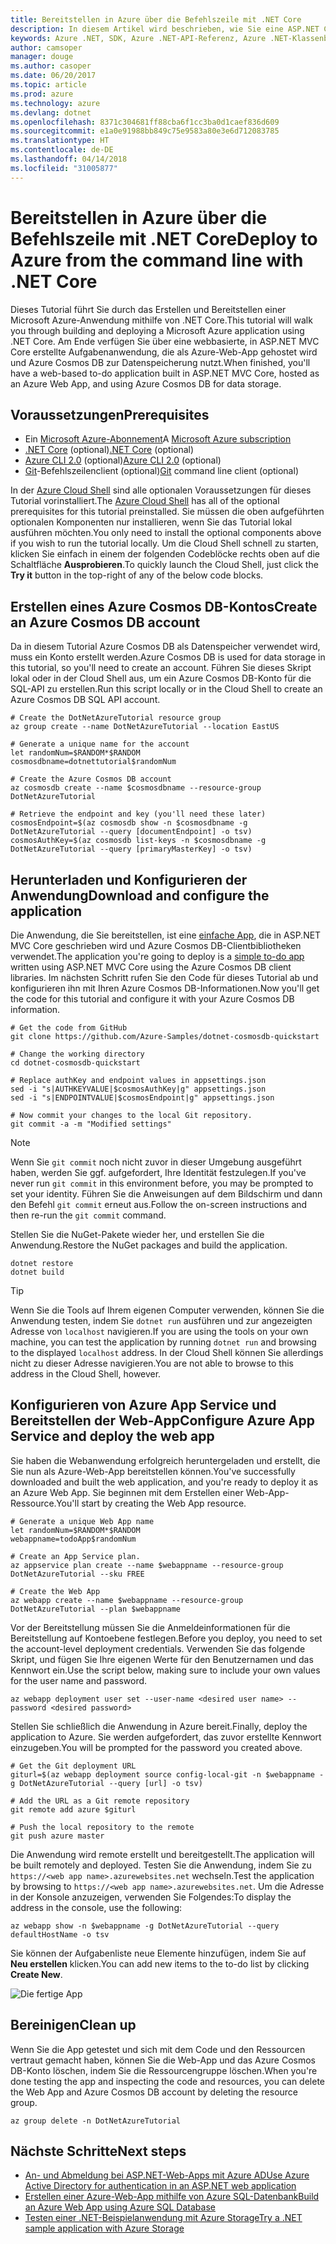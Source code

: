 ```yaml
---
title: Bereitstellen in Azure über die Befehlszeile mit .NET Core
description: In diesem Artikel wird beschrieben, wie Sie eine ASP.NET Core-Anwendung mithilfe von Befehlszeilentools in einer Azure App Service-Instanz bereitstellen.
keywords: Azure .NET, SDK, Azure .NET-API-Referenz, Azure .NET-Klassenbibliothek
author: camsoper
manager: douge
ms.author: casoper
ms.date: 06/20/2017
ms.topic: article
ms.prod: azure
ms.technology: azure
ms.devlang: dotnet
ms.openlocfilehash: 8371c304681ff88cba6f1cc3ba0d1caef836d609
ms.sourcegitcommit: e1a0e91988bb849c75e9583a80e3e6d712083785
ms.translationtype: HT
ms.contentlocale: de-DE
ms.lasthandoff: 04/14/2018
ms.locfileid: "31005877"
---
```

# <a name="deploy-to-azure-from-the-command-line-with-net-core"></a><span data-ttu-id="81115-104">Bereitstellen in Azure über die Befehlszeile mit .NET Core</span><span class="sxs-lookup"><span data-stu-id="81115-104">Deploy to Azure from the command line with .NET Core</span></span>

<span data-ttu-id="81115-105">Dieses Tutorial führt Sie durch das Erstellen und Bereitstellen einer Microsoft Azure-Anwendung mithilfe von .NET Core.</span><span class="sxs-lookup"><span data-stu-id="81115-105">This tutorial will walk you through building and deploying a Microsoft Azure application using .NET Core.</span></span>  <span data-ttu-id="81115-106">Am Ende verfügen Sie über eine webbasierte, in ASP.NET MVC Core erstellte Aufgabenanwendung, die als Azure-Web-App gehostet wird und Azure Cosmos DB zur Datenspeicherung nutzt.</span><span class="sxs-lookup"><span data-stu-id="81115-106">When finished, you'll have a web-based to-do application built in ASP.NET MVC Core, hosted as an Azure Web App, and using Azure Cosmos DB for data storage.</span></span>

## <a name="prerequisites"></a><span data-ttu-id="81115-107">Voraussetzungen</span><span class="sxs-lookup"><span data-stu-id="81115-107">Prerequisites</span></span>

* <span data-ttu-id="81115-108">Ein [Microsoft Azure-Abonnement](https://azure.microsoft.com/free/)</span><span class="sxs-lookup"><span data-stu-id="81115-108">A [Microsoft Azure subscription](https://azure.microsoft.com/free/)</span></span>
* <span data-ttu-id="81115-109">[.NET Core](https://www.microsoft.com/net/download/core) (optional)</span><span class="sxs-lookup"><span data-stu-id="81115-109">[.NET Core](https://www.microsoft.com/net/download/core) (optional)</span></span>
* <span data-ttu-id="81115-110">[Azure CLI 2.0](/cli/azure/install-az-cli2) (optional)</span><span class="sxs-lookup"><span data-stu-id="81115-110">[Azure CLI 2.0](/cli/azure/install-az-cli2) (optional)</span></span>
* <span data-ttu-id="81115-111">[Git](https://www.git-scm.com/)-Befehlszeilenclient (optional)</span><span class="sxs-lookup"><span data-stu-id="81115-111">[Git](https://www.git-scm.com/) command line client (optional)</span></span>

<span data-ttu-id="81115-112">In der [Azure Cloud Shell](/azure/cloud-shell/) sind alle optionalen Voraussetzungen für dieses Tutorial vorinstalliert.</span><span class="sxs-lookup"><span data-stu-id="81115-112">The [Azure Cloud Shell](/azure/cloud-shell/) has all of the optional prerequisites for this tutorial preinstalled.</span></span>  <span data-ttu-id="81115-113">Sie müssen die oben aufgeführten optionalen Komponenten nur installieren, wenn Sie das Tutorial lokal ausführen möchten.</span><span class="sxs-lookup"><span data-stu-id="81115-113">You only need to install the optional components above if you wish to run the tutorial locally.</span></span>  <span data-ttu-id="81115-114">Um die Cloud Shell schnell zu starten, klicken Sie einfach in einem der folgenden Codeblöcke rechts oben auf die Schaltfläche **Ausprobieren**.</span><span class="sxs-lookup"><span data-stu-id="81115-114">To quickly launch the Cloud Shell, just click the **Try it** button in the top-right of any of the below code blocks.</span></span>

## <a name="create-an-azure-cosmos-db-account"></a><span data-ttu-id="81115-115">Erstellen eines Azure Cosmos DB-Kontos</span><span class="sxs-lookup"><span data-stu-id="81115-115">Create an Azure Cosmos DB account</span></span>

<span data-ttu-id="81115-116">Da in diesem Tutorial Azure Cosmos DB als Datenspeicher verwendet wird, muss ein Konto erstellt werden.</span><span class="sxs-lookup"><span data-stu-id="81115-116">Azure Cosmos DB is used for data storage in this tutorial, so you'll need to create an account.</span></span>  <span data-ttu-id="81115-117">Führen Sie dieses Skript lokal oder in der Cloud Shell aus, um ein Azure Cosmos DB-Konto für die SQL-API zu erstellen.</span><span class="sxs-lookup"><span data-stu-id="81115-117">Run this script locally or in the Cloud Shell to create an Azure Cosmos DB SQL API account.</span></span>

```azurecli-interactive
# Create the DotNetAzureTutorial resource group
az group create --name DotNetAzureTutorial --location EastUS

# Generate a unique name for the account
let randomNum=$RANDOM*$RANDOM
cosmosdbname=dotnettutorial$randomNum

# Create the Azure Cosmos DB account
az cosmosdb create --name $cosmosdbname --resource-group DotNetAzureTutorial

# Retrieve the endpoint and key (you'll need these later)
cosmosEndpoint=$(az cosmosdb show -n $cosmosdbname -g DotNetAzureTutorial --query [documentEndpoint] -o tsv)
cosmosAuthKey=$(az cosmosdb list-keys -n $cosmosdbname -g DotNetAzureTutorial --query [primaryMasterKey] -o tsv)

```

## <a name="download-and-configure-the-application"></a><span data-ttu-id="81115-118">Herunterladen und Konfigurieren der Anwendung</span><span class="sxs-lookup"><span data-stu-id="81115-118">Download and configure the application</span></span>

<span data-ttu-id="81115-119">Die Anwendung, die Sie bereitstellen, ist eine [einfache App](https://github.com/Azure-Samples/dotnet-cosmosdb-quickstart/), die in ASP.NET MVC Core geschrieben wird und Azure Cosmos DB-Clientbibliotheken verwendet.</span><span class="sxs-lookup"><span data-stu-id="81115-119">The application you're going to deploy is a [simple to-do app](https://github.com/Azure-Samples/dotnet-cosmosdb-quickstart/) written using ASP.NET MVC Core using the Azure Cosmos DB client libraries.</span></span>  <span data-ttu-id="81115-120">Im nächsten Schritt rufen Sie den Code für dieses Tutorial ab und konfigurieren ihn mit Ihren Azure Cosmos DB-Informationen.</span><span class="sxs-lookup"><span data-stu-id="81115-120">Now you'll get the code for this tutorial and configure it with your Azure Cosmos DB information.</span></span>

```azurecli-interactive
# Get the code from GitHub
git clone https://github.com/Azure-Samples/dotnet-cosmosdb-quickstart

# Change the working directory
cd dotnet-cosmosdb-quickstart

# Replace authKey and endpoint values in appsettings.json
sed -i "s|AUTHKEYVALUE|$cosmosAuthKey|g" appsettings.json
sed -i "s|ENDPOINTVALUE|$cosmosEndpoint|g" appsettings.json

# Now commit your changes to the local Git repository.
git commit -a -m "Modified settings"

```

> [!NOTE]
> <span data-ttu-id="81115-121">Wenn Sie `git commit` noch nicht zuvor in dieser Umgebung ausgeführt haben, werden Sie ggf. aufgefordert, Ihre Identität festzulegen.</span><span class="sxs-lookup"><span data-stu-id="81115-121">If you've never run `git commit` in this environment before, you may be prompted to set your identity.</span></span> <span data-ttu-id="81115-122">Führen Sie die Anweisungen auf dem Bildschirm und dann den Befehl `git commit` erneut aus.</span><span class="sxs-lookup"><span data-stu-id="81115-122">Follow the on-screen instructions and then re-run the `git commit` command.</span></span>

<span data-ttu-id="81115-123">Stellen Sie die NuGet-Pakete wieder her, und erstellen Sie die Anwendung.</span><span class="sxs-lookup"><span data-stu-id="81115-123">Restore the NuGet packages and build the application.</span></span>

```azurecli-interactive
dotnet restore
dotnet build
```

> [!TIP]
> <span data-ttu-id="81115-124">Wenn Sie die Tools auf Ihrem eigenen Computer verwenden, können Sie die Anwendung testen, indem Sie `dotnet run` ausführen und zur angezeigten Adresse von `localhost` navigieren.</span><span class="sxs-lookup"><span data-stu-id="81115-124">If you are using the tools on your own machine, you can test the application by running `dotnet run` and browsing to the displayed `localhost` address.</span></span>  <span data-ttu-id="81115-125">In der Cloud Shell können Sie allerdings nicht zu dieser Adresse navigieren.</span><span class="sxs-lookup"><span data-stu-id="81115-125">You are not able to browse to this address in the Cloud Shell, however.</span></span>  

## <a name="configure-azure-app-service-and-deploy-the-web-app"></a><span data-ttu-id="81115-126">Konfigurieren von Azure App Service und Bereitstellen der Web-App</span><span class="sxs-lookup"><span data-stu-id="81115-126">Configure Azure App Service and deploy the web app</span></span>

<span data-ttu-id="81115-127">Sie haben die Webanwendung erfolgreich heruntergeladen und erstellt, die Sie nun als Azure-Web-App bereitstellen können.</span><span class="sxs-lookup"><span data-stu-id="81115-127">You've successfully downloaded and built the web application, and you're ready to deploy it as an Azure Web App.</span></span>  <span data-ttu-id="81115-128">Sie beginnen mit dem Erstellen einer Web-App-Ressource.</span><span class="sxs-lookup"><span data-stu-id="81115-128">You'll start by creating the Web App resource.</span></span>

```azurecli-interactive
# Generate a unique Web App name
let randomNum=$RANDOM*$RANDOM
webappname=todoApp$randomNum

# Create an App Service plan.
az appservice plan create --name $webappname --resource-group DotNetAzureTutorial --sku FREE

# Create the Web App
az webapp create --name $webappname --resource-group DotNetAzureTutorial --plan $webappname

```

<span data-ttu-id="81115-129">Vor der Bereitstellung müssen Sie die Anmeldeinformationen für die Bereitstellung auf Kontoebene festlegen.</span><span class="sxs-lookup"><span data-stu-id="81115-129">Before you deploy, you need to set the account-level deployment credentials.</span></span>  <span data-ttu-id="81115-130">Verwenden Sie das folgende Skript, und fügen Sie Ihre eigenen Werte für den Benutzernamen und das Kennwort ein.</span><span class="sxs-lookup"><span data-stu-id="81115-130">Use the script below, making sure to include your own values for the user name and password.</span></span>

```azurecli-interactive
az webapp deployment user set --user-name <desired user name> --password <desired password>
```

<span data-ttu-id="81115-131">Stellen Sie schließlich die Anwendung in Azure bereit.</span><span class="sxs-lookup"><span data-stu-id="81115-131">Finally, deploy the application to Azure.</span></span>  <span data-ttu-id="81115-132">Sie werden aufgefordert, das zuvor erstellte Kennwort einzugeben.</span><span class="sxs-lookup"><span data-stu-id="81115-132">You will be prompted for the password you created above.</span></span>

```azurecli-interactive
# Get the Git deployment URL
giturl=$(az webapp deployment source config-local-git -n $webappname -g DotNetAzureTutorial --query [url] -o tsv)

# Add the URL as a Git remote repository
git remote add azure $giturl

# Push the local repository to the remote
git push azure master
```

<span data-ttu-id="81115-133">Die Anwendung wird remote erstellt und bereitgestellt.</span><span class="sxs-lookup"><span data-stu-id="81115-133">The application will be built remotely and deployed.</span></span>  <span data-ttu-id="81115-134">Testen Sie die Anwendung, indem Sie zu `https://<web app name>.azurewebsites.net` wechseln.</span><span class="sxs-lookup"><span data-stu-id="81115-134">Test the application by browsing to `https://<web app name>.azurewebsites.net`.</span></span>  <span data-ttu-id="81115-135">Um die Adresse in der Konsole anzuzeigen, verwenden Sie Folgendes:</span><span class="sxs-lookup"><span data-stu-id="81115-135">To display the address in the console, use the following:</span></span>

```azurecli-interactive
az webapp show -n $webappname -g DotNetAzureTutorial --query defaultHostName -o tsv
```

<span data-ttu-id="81115-136">Sie können der Aufgabenliste neue Elemente hinzufügen, indem Sie auf **Neu erstellen** klicken.</span><span class="sxs-lookup"><span data-stu-id="81115-136">You can add new items to the to-do list by clicking **Create New**.</span></span>

![Die fertige App](./media/dotnet-quickstart/todo.png)

## <a name="clean-up"></a><span data-ttu-id="81115-138">Bereinigen</span><span class="sxs-lookup"><span data-stu-id="81115-138">Clean up</span></span>

<span data-ttu-id="81115-139">Wenn Sie die App getestet und sich mit dem Code und den Ressourcen vertraut gemacht haben, können Sie die Web-App und das Azure Cosmos DB-Konto löschen, indem Sie die Ressourcengruppe löschen.</span><span class="sxs-lookup"><span data-stu-id="81115-139">When you're done testing the app and inspecting the code and resources, you can delete the Web App and Azure Cosmos DB account by deleting the resource group.</span></span>

```azurecli-interactive
az group delete -n DotNetAzureTutorial
```

## <a name="next-steps"></a><span data-ttu-id="81115-140">Nächste Schritte</span><span class="sxs-lookup"><span data-stu-id="81115-140">Next steps</span></span>

* [<span data-ttu-id="81115-141">An- und Abmeldung bei ASP.NET-Web-Apps mit Azure AD</span><span class="sxs-lookup"><span data-stu-id="81115-141">Use Azure Active Directory for authentication in an ASP.NET web application</span></span>](/azure/active-directory/develop/active-directory-devquickstarts-webapp-dotnet)
* [<span data-ttu-id="81115-142">Erstellen einer Azure-Web-App mithilfe von Azure SQL-Datenbank</span><span class="sxs-lookup"><span data-stu-id="81115-142">Build an Azure Web App using Azure SQL Database</span></span>](/azure/app-service-web/web-sites-dotnet-get-started)
* [<span data-ttu-id="81115-143">Testen einer .NET-Beispielanwendung mit Azure Storage</span><span class="sxs-lookup"><span data-stu-id="81115-143">Try a .NET sample application with Azure Storage</span></span>](/azure/storage/storage-samples-dotnet)


